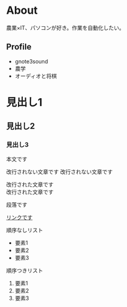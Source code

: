 # About
農業×IT、パソコンが好き。作業を自動化したい。

## Profile
- gnote3sound
- 農学
- オーディオと将棋

# 見出し1
## 見出し2
### 見出し3
本文です

改行されない文章です
改行されない文章です

改行された文章です  
改行された文章です

段落です

[リンクです](https://nnn.ed.nico)

順序なしリスト
- 要素1
- 要素2
- 要素3

順序つきリスト
1. 要素1
1. 要素2
1. 要素3

